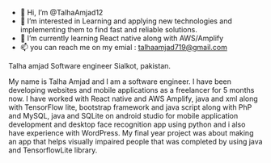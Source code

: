 - 👋 Hi, I’m @TalhaAmjad12
- 👀 I’m interested in Learning and applying new technologies and implementing them to find fast and reliable solutions.
- 🌱 I’m currently learning React native along with AWS/Amplify
- 📫 you can reach me on my emial : talhaamjad719@gmail.com

Talha amjad
Software engineer
Sialkot, pakistan.

My name is Talha Amjad and I am a software engineer. I have been developing websites and mobile applications as a freelancer for 5 months now. I have worked with React native and AWS Amplify, java and xml along with TensorFlow lite, bootstrap framework and java script along with PhP and MySQL, java and SQLite on android studio for mobile application development and desktop face recognition app using python and i also have experience with WordPress.
My final year project was about making an app that helps visually impaired people that was completed by using java and TensorflowLite library.
